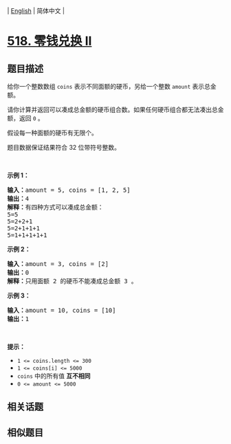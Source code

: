 
| [English](README_EN.md) | 简体中文 |

# [518. 零钱兑换 II](https://leetcode-cn.com/problems/coin-change-2/)

## 题目描述

<p>给你一个整数数组 <code>coins</code> 表示不同面额的硬币，另给一个整数 <code>amount</code> 表示总金额。</p>

<p>请你计算并返回可以凑成总金额的硬币组合数。如果任何硬币组合都无法凑出总金额，返回 <code>0</code> 。</p>

<p>假设每一种面额的硬币有无限个。 </p>

<p>题目数据保证结果符合 32 位带符号整数。</p>

<p> </p>

<ul>
</ul>

<p><strong>示例 1：</strong></p>

<pre>
<strong>输入：</strong>amount = 5, coins = [1, 2, 5]
<strong>输出：</strong>4
<strong>解释：</strong>有四种方式可以凑成总金额：
5=5
5=2+2+1
5=2+1+1+1
5=1+1+1+1+1
</pre>

<p><strong>示例 2：</strong></p>

<pre>
<strong>输入：</strong>amount = 3, coins = [2]
<strong>输出：</strong>0
<strong>解释：</strong>只用面额 2 的硬币不能凑成总金额 3 。
</pre>

<p><strong>示例 3：</strong></p>

<pre>
<strong>输入：</strong>amount = 10, coins = [10] 
<strong>输出：</strong>1
</pre>

<p> </p>

<p><strong>提示：</strong></p>

<ul>
	<li><code>1 <= coins.length <= 300</code></li>
	<li><code>1 <= coins[i] <= 5000</code></li>
	<li><code>coins</code> 中的所有值 <strong>互不相同</strong></li>
	<li><code>0 <= amount <= 5000</code></li>
</ul>


## 相关话题



## 相似题目


